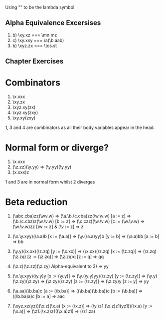 Using "\" to be the lambda symbol

Alpha Equivalence Excersises
----------------------------

1) b) \xy.xz === \mn.mz
2) c) \xy.xxy === \a(\b.aab) 
3) b) \xyz.zx === \tos.st

Chapter Exercises
-----------------

Combinators
===========
1) \x.xxx
2) \xy.zx
3) \xyz.xy(zx)
4) \xyz.xy(zxy)
5) \xy.xy(zxy)

1, 3 and 4 are combinators as all their body variables appear in the head.

Normal form or diverge?
=======================
1) \x.xxx
2) (\z.zz)(\y.yy) => (\y.yy)(\y.yy)
3) (x.xxx)z

1 and 3 are in normal form whilst 2 diverges

Beta reduction
==============
1) (\abc.cba)zz(\wv.w) => (\a.\b.\c.cba)zz(\w.\v.w)
[a := z]               => (\b.\c.cbz)z(\w.\v.w)
[b := z]               => (\c.czz)(\w.\v.w)
[c := (\w.\v.w)        => (\w.\v.w)zz
[\w := z] & [\v := z]  => z

2) (\x.\y.xyy)(\a.a)b
[x := (\a.a)]   => (\y.(\a.a)yy)b
[y := b]        => (\a.a)bb
[a := b]        => bb

3) (\y.y)(\x.xx)(\z.zq)
[y := (\x.xx)]  => (\x.xx)(\z.zq)
[x := (\z.zq)]  => (\z.zq)(\z.zq)
[z := (\z.zq)]  => (\z.zq)q
[z := q]        => qq

4) (\z.z)(\z.zz)(\z.zy)
Alpha-equivalent to 3) => yy

5) (\x.\y.xyy)(\y.y)y
[x := (\y.y)]   => (\y.(\y.y)yy)(\z.zy)
[y := (\z.zy)]  => (\y.y)(\z.zy)(\z.zy) => (\z.zy)(\z.zy)
[z := (\z.zy)]  => (\z.zy)y
[z := y]        => yy

6) (\a.aa)(\b.ba)c
[a := (\b.ba)]  => ((\b.ba)(\b.ba))c
[b := (\b.ba)]  => ((\b.ba)a)c
[b := a]        => aac

7) (\xyz.xz(yz))(\x.z)(\x.a)
[x := (\x.z)]   => (\y.\z1.(\x.z)z1(yz1))(\x.a)
[y := (\x.a)]   => (\z1.(\x.z)z1((\x.a)z1)
                => (\z1.za)
